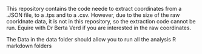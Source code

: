This repository contains the code neede to extract coordinates from a .JSON file, to a .tps and to a .csv. However, due to the size of the raw cooridnate data, it is not in this repository, 
so the extraction code cannot be run. Equire with Dr Berta Verd if you are interested in the raw coordinates.

The Data in the data folder should allow you to run all the analysis R markdown folders
